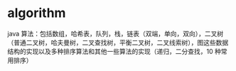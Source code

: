 # algorithm
java 算法：包括数组，哈希表，队列，栈，链表（双端，单向，双向），二叉树（普通二叉树，哈夫曼树，二叉查找树，平衡二叉树，二叉线索树），图这些数据结构的实现以及多种排序算法和其他一些算法的实现（递归，二分查找，10 种常用排序）

